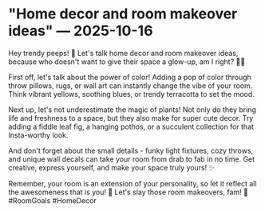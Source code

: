 # "Home decor and room makeover ideas" — 2025-10-16

Hey trendy peeps! 🌟 Let's talk home decor and room makeover ideas, because who doesn't want to give their space a glow-up, am I right? 💁‍♀️

First off, let's talk about the power of color! Adding a pop of color through throw pillows, rugs, or wall art can instantly change the vibe of your room. Think vibrant yellows, soothing blues, or trendy terracotta to set the mood.

Next up, let's not underestimate the magic of plants! Not only do they bring life and freshness to a space, but they also make for super cute decor. Try adding a fiddle leaf fig, a hanging pothos, or a succulent collection for that Insta-worthy look.

And don't forget about the small details - funky light fixtures, cozy throws, and unique wall decals can take your room from drab to fab in no time. Get creative, express yourself, and make your space truly yours! ✨

Remember, your room is an extension of your personality, so let it reflect all the awesomeness that is you! 🌈 Let's slay those room makeovers, fam! 💖 #RoomGoals #HomeDecor 